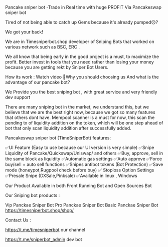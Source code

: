 Pancake sniper bot -Trade in Real time with huge PROFIT Via Pancakeswap sniper bot

Tired of not being able to catch up Gems because it's already pumped😥?

We got your back!

We are in Timesniperbot.shop developer of Sniping Bots that worked on various network such as BSC, ERC .

We all know that being early in the good project is a must, to maximize the profit.
Better invest in tools that you need rather than losing your money because you are getting rekt by Sniper Bot Users.

How its work :
Watch video
🔰Why you should choosing us And what is the advantage of our pancake bot?

We Provide you the best sniping bot , with great service and very friendly dev support

There are many sniping bot in the market, we understand this, but we believe that we are the best right now, because we got so many features that others dont have.
Mempool scanner is a must for now, this scan the pending tx of liquidity addition on the token, which will be one step ahead of bot that only scan liquidity addition after successfully added.

Pancakeswap sniper bot (TimeSniperBot) features:

✅UI Feature (Easy to use because our UI version is very simple)
✅Snipe Liquidity of Pancake/Quickswap/Uniswap/ and others
✅Buy, approve, sell in the same block as liquidity
✅Automatic gas settings
✅Auto approve
✅Force buy/sell + auto sell functions
✅Snipes antibot tokens (Bot Protection)
✅Save mode (honeypot,Rugpool check before buy)
✅ Stoploss Option Settings
✅Presale Snipe (DXSale,Pinksale)
✅Available in linux , Windows

Our Product Available in both Front Running Bot and Open Sources Bot

Our Sniping bot products :

Vip Panckae Sniper Bot
Pro Panckae Sniper Bot
Basic Panckae Sniper Bot
https://timesniperbot.shop/shop/

Contact Us :

https://t.me/timesniperbot our channel

https://t.me/sniperbot_admin dev bot
